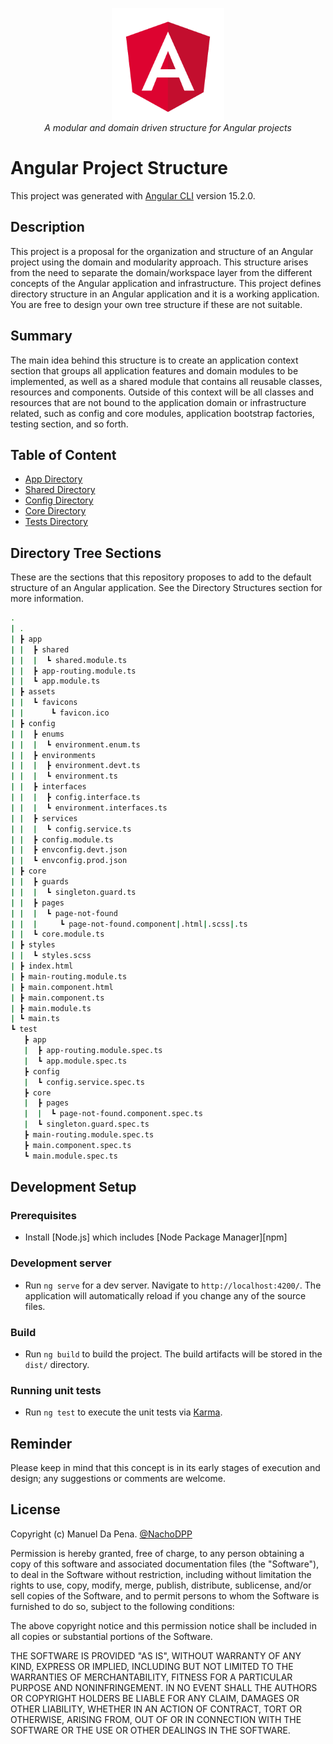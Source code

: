 <p align="center">
  <img src="./docs/images/angular.png" alt="angular-logo" width="180px" height="180px"/>
  <br>
  <i>A modular and domain driven structure for Angular projects</i>
  <br>
</p>

# Angular Project Structure

This project was generated with [Angular CLI](https://github.com/angular/angular-cli) version 15.2.0.

## Description

This project is a proposal for the organization and structure of an Angular project using the domain and modularity approach. This structure arises from the need to separate the domain/workspace layer from the different concepts of the Angular application and infrastructure. This project defines directory structure in an Angular application and it is a working application. You are free to design your own tree structure if these are not suitable.

## Summary

The main idea behind this structure is to create an application context section that groups all application features and domain modules to be implemented, as well as a shared module that contains all reusable classes, resources and components. Outside of this context will be all classes and resources that are not bound to the application domain or infrastructure related, such as config and core modules, application bootstrap factories, testing section, and so forth.

## Table of Content

- [App Directory](./docs/app-module.md)
- [Shared Directory](./docs/shared-module.md)
- [Config Directory](./docs/config-module.md)
- [Core Directory](./docs/core-module.md)
- [Tests Directory](./docs/tests-directory.md)

## Directory Tree Sections

These are the sections that this repository proposes to add to the default structure of an Angular application. See the Directory Structures section for more information.

```bash
.
| .
| ┣ app
| |  ┣ shared
| |  |  ┗ shared.module.ts
| |  ┣ app-routing.module.ts
| |  ┗ app.module.ts
| ┣ assets
| |  ┗ favicons
| |      ┗ favicon.ico
| ┣ config
| |  ┣ enums
| |  |  ┗ environment.enum.ts
| |  ┣ environments
| |  |  ┣ environment.devt.ts
| |  |  ┗ environment.ts
| |  ┣ interfaces
| |  |  ┣ config.interface.ts
| |  |  ┗ environment.interfaces.ts
| |  ┣ services
| |  |  ┗ config.service.ts
| |  ┣ config.module.ts
| |  ┣ envconfig.devt.json
| |  ┗ envconfig.prod.json
| ┣ core
| |  ┣ guards
| |  |  ┗ singleton.guard.ts
| |  ┣ pages
| |  |  ┗ page-not-found
| |  |     ┗ page-not-found.component|.html|.scss|.ts
| |  ┗ core.module.ts
| ┣ styles
| |  ┗ styles.scss
| ┣ index.html
| ┣ main-routing.module.ts
| ┣ main.component.html
| ┣ main.component.ts
| ┣ main.module.ts
| ┗ main.ts
┗ test
   ┣ app
   |  ┣ app-routing.module.spec.ts
   |  ┗ app.module.spec.ts
   ┣ config
   |  ┗ config.service.spec.ts
   ┣ core
   |  ┣ pages
   |  |  ┗ page-not-found.component.spec.ts
   |  ┗ singleton.guard.spec.ts
   ┣ main-routing.module.spec.ts
   ┣ main.component.spec.ts
   ┗ main.module.spec.ts
```

## Development Setup

### Prerequisites

- Install [Node.js] which includes [Node Package Manager][npm]

### Development server

- Run `ng serve` for a dev server. Navigate to `http://localhost:4200/`. The application will automatically reload if you change any of the source files.

### Build

- Run `ng build` to build the project. The build artifacts will be stored in the `dist/` directory.

### Running unit tests

- Run `ng test` to execute the unit tests via [Karma](https://karma-runner.github.io).

## Reminder

Please keep in mind that this concept is in its early stages of execution and design; any suggestions or comments are welcome.

## License

Copyright (c) Manuel Da Pena. [@NachoDPP](https://github.com/NachoDPP "@NachoDPP")

Permission is hereby granted, free of charge, to any person obtaining a copy
of this software and associated documentation files (the "Software"), to deal
in the Software without restriction, including without limitation the rights
to use, copy, modify, merge, publish, distribute, sublicense, and/or sell
copies of the Software, and to permit persons to whom the Software is
furnished to do so, subject to the following conditions:

The above copyright notice and this permission notice shall be included in
all copies or substantial portions of the Software.

THE SOFTWARE IS PROVIDED "AS IS", WITHOUT WARRANTY OF ANY KIND, EXPRESS OR
IMPLIED, INCLUDING BUT NOT LIMITED TO THE WARRANTIES OF MERCHANTABILITY,
FITNESS FOR A PARTICULAR PURPOSE AND NONINFRINGEMENT. IN NO EVENT SHALL THE
AUTHORS OR COPYRIGHT HOLDERS BE LIABLE FOR ANY CLAIM, DAMAGES OR OTHER
LIABILITY, WHETHER IN AN ACTION OF CONTRACT, TORT OR OTHERWISE, ARISING FROM,
OUT OF OR IN CONNECTION WITH THE SOFTWARE OR THE USE OR OTHER DEALINGS IN
THE SOFTWARE.
